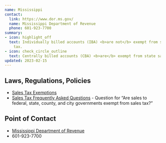 ```yaml
---
name: Mississippi
contact:
  link: https://www.dor.ms.gov/
  name: Mississippi Department of Revenue
  phone: 601-923-7700
summary:
- icon: highlight_off
  text: Individually billed accounts (IBA) <b>are not</b> exempt from state sales
    tax.
- icon: check_circle_outline
  text: Centrally billed accounts (CBA) <b>are</b> exempt from state sales tax.
updated: 2023-02-15
---
```


## Laws, Regulations, Policies

* [Sales Tax Exemptions](https://www.dor.ms.gov/business/sales-tax-exemptions)
* [Sales Tax Frequently Asked Questions](https://www.dor.ms.gov/business/sales-tax-frequently-asked-questions#:~:text=Does%20Mississippi%20impose%20a%20sales,are%20exemptions%20provided%20by%20law.) - Question for “Are sales to federal, state, county, and city governments exempt from sales tax?”

## Point of Contact
- [Mississippi Department of Revenue](https://www.dor.ms.gov/)
- 601-923-7700